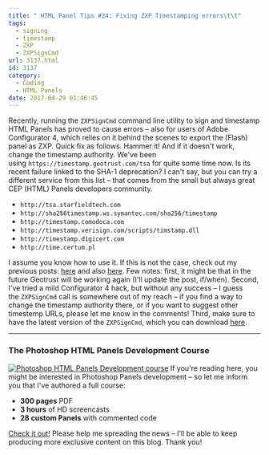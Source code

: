 ```yaml
---
title: " HTML Panel Tips #24: Fixing ZXP Timestamping errors\t\t"
tags:
  - signing
  - timestamp
  - ZXP
  - ZXPSignCmd
url: 3137.html
id: 3137
category:
  - Coding
  - HTML Panels
date: 2017-04-29 01:46:45
---
```


Recently, running the `ZXPSignCmd` command line utility to sign and timestamp HTML Panels has proved to cause errors – also for users of Adobe Configurator 4, which relies on it behind the scenes to export the (Flash) panel as ZXP. Quick fix as follows. Hammer it! And if it doesn't work, change the timestamp authority. We've been using `https://timestamp.geotrust.com/tsa` for quite some time now. Is its recent failure linked to the SHA-1 deprecation? I can't say, but you can try a different service from this list – that comes from the small but always great CEP (HTML) Panels developers community.

*   `http://tsa.starfieldtech.com`
*   `http://sha256timestamp.ws.symantec.com/sha256/timestamp`
*   `http://timestamp.comodoca.com`
*   `http://timestamp.verisign.com/scripts/timstamp.dll`
*   `http://timestamp.digicert.com`
*   `http://time.certum.pl`

I assume you know how to use it. If this is not the case, check out my previous posts: [here](http://localhost:8888/2014/05/html-panels-tips-10-packaging-zxp-installers/) and also [here](http://localhost:8888/2014/08/html-panels-tips-13-automate-zxp-packaging-with-gulp-js/). Few notes: first, it might be that in the future Geotrust will be working again (I'll update the post, if/when). Second, I've tried a mild Configurator 4 hack, but without any success – I guess the `ZXPSignCmd` call is somewhere out of my reach – if you find a way to change the timestamp authority there, or if you want to suggest other timestemp URLs, please let me know in the comments! Third, make sure to have the latest version of the `ZXPSignCmd`, which you can download [here](https://github.com/Adobe-CEP/CEP-Resources/tree/master/ZXPSignCMD).

* * *

### The Photoshop HTML Panels Development Course

[![Photoshop HTML Panels Development course](http://localhost:8888/wp-content/uploads/2016/03/BookVideo-300x193.jpg)](http://htmlpanelsbook.com "Photoshop HTML Panels Development course") If you're reading here, you might be interested in Photoshop Panels development – so let me inform you that I've authored a full course:

*   **300 pages** PDF
*   **3 hours** of HD screencasts
*   **28 custom Panels** with commented code

[Check it out!](http://htmlpanelsbook.com) Please help me spreading the news – I'll be able to keep producing more exclusive content on this blog. Thank you!
